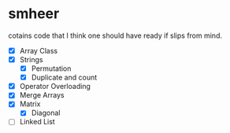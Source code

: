 # smheer
cotains code that I think one should have ready if slips from mind.
- [x] Array Class
- [x] Strings
  - [x] Permutation
  - [x] Duplicate and count   
- [x] Operator Overloading
- [x] Merge Arrays  
- [x] Matrix
  - [x] Diagonal 
- [ ] Linked List
